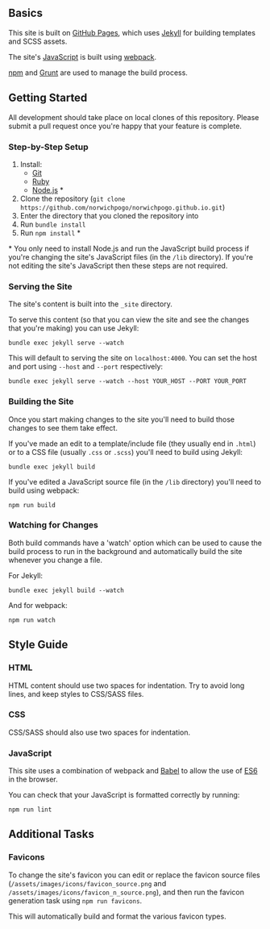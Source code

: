 ## Basics
This site is built on [GitHub Pages](https://pages.github.com/), which uses [Jekyll](https://jekyllrb.com/) for building templates and SCSS assets.

The site's [JavaScript](https://www.javascript.com/) is built using [webpack](https://webpack.js.org/).

[npm](https://www.npmjs.com/) and [Grunt](https://gruntjs.com/) are used to manage the build process.


## Getting Started
All development should take place on local clones of this repository. Please submit a pull request once you're happy that your feature is complete.

### Step-by-Step Setup

1. Install:
   - [Git](https://git-scm.com/downloads/)
   - [Ruby](https://www.ruby-lang.org/en/downloads/)
   - [Node.js](https://nodejs.org/en/download/) *
2. Clone the repository (`git clone https://github.com/norwichpogo/norwichpogo.github.io.git`)
3. Enter the directory that you cloned the repository into
4. Run `bundle install`
5. Run `npm install` *

\* You only need to install Node.js and run the JavaScript build process if you're changing the site's JavaScript files (in the `/lib` directory). If you're not editing the site's JavaScript then these steps are not required. 

### Serving the Site
The site's content is built into the `_site` directory.

To serve this content (so that you can view the site and see the changes that you're making) you can use Jekyll:
```
bundle exec jekyll serve --watch
```

This will default to serving the site on `localhost:4000`. You can set the host and port using `--host` and `--port` respectively:
```
bundle exec jekyll serve --watch --host YOUR_HOST --PORT YOUR_PORT
```

### Building the Site
Once you start making changes to the site you'll need to build those changes to see them take effect.

If you've made an edit to a template/include file (they usually end in `.html`) or to a CSS file (usually `.css` or `.scss`) you'll need to build using Jekyll:
```
bundle exec jekyll build
```

If you've edited a JavaScript source file (in the `/lib` directory) you'll need to build using webpack:
```
npm run build
```

### Watching for Changes
Both build commands have a 'watch' option which can be used to cause the build process to run in the background and automatically build the site whenever you change a file.

For Jekyll:
```
bundle exec jekyll build --watch
```

And for webpack:
```
npm run watch
```


## Style Guide

### HTML
HTML content should use two spaces for indentation. Try to avoid long lines, and keep styles to CSS/SASS files.

### CSS
CSS/SASS should also use two spaces for indentation.

### JavaScript
This site uses a combination of webpack and [Babel](https://babeljs.io/) to allow the use of [ES6](https://hacks.mozilla.org/category/es6-in-depth/) in the browser.

You can check that your JavaScript is formatted correctly by running:
```
npm run lint
```


## Additional Tasks

### Favicons
To change the site's favicon you can edit or replace the favicon source files (`/assets/images/icons/favicon_source.png` and `/assets/images/icons/favicon_n_source.png`), and then run the favicon generation task using `npm run favicons`.

This will automatically build and format the various favicon types.
